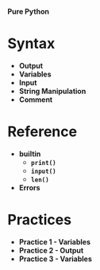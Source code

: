 **Pure Python**

# Syntax

- **Output**
- **Variables**
- **Input**
- **String Manipulation**
- **Comment**

# Reference

- **builtin**
  - **`print()`**
  - **`input()`**
  - **`len()`**
- **Errors**

# Practices

- **Practice 1 - Variables**
- **Practice 2 - Output**
- **Practice 3 - Variables**
